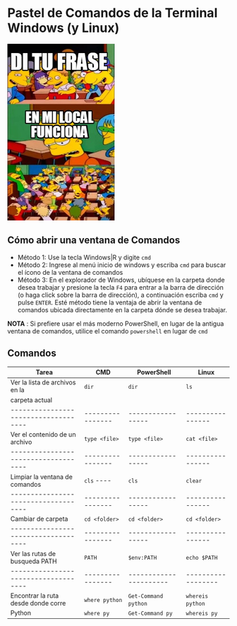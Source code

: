 
# Pastel de Comandos de la Terminal Windows (y Linux)

![Funciona en mi localhost](img/enmilocal.jpg)

## Cómo abrir una ventana de Comandos

- Método 1: Use la tecla Windows|R y digite `cmd`
- Método 2: Ingrese al menú inicio de windows y escriba `cmd` para buscar el ícono de la ventana de comandos
- Método 3: En el explorador de Windows, ubíquese en la carpeta donde desea trabajar y presione la tecla `F4` para entrar a la barra de dirección (o haga click sobre la barra de dirección), a continuación escriba `cmd` y pulse `ENTER`. Esté método tiene la ventaja de abrir la ventana de comandos ubicada directamente en la carpeta dónde se desea trabajar.

**NOTA** : Si prefiere usar el más moderno PowerShell, en lugar de la antigua ventana de comandos, utilice el comando `powershell` en lugar de `cmd`

## Comandos

| Tarea                              | CMD            | PowerShell      | Linux          |
|------------------------------------|----------------|-----------------|----------------|
| Ver la lista de archivos en la     | `dir`          | `dir`           | `ls`           |
| carpeta actual                     |                |                 |                | 
|------------------------------------|----------------|-----------------|----------------|
| Ver el contenido de un archivo     | `type <file>`  | `type <file>`   | `cat <file>`   |
|------------------------------------|----------------|-----------------|----------------|
| Limpiar la ventana de comandos     | `cls`  ----    | `cls`           | `clear`        |
|------------------------------------|----------------|-----------------|----------------|
| Cambiar de carpeta                 | `cd <folder>`  | `cd <folder>`   | `cd <folder>`  |
|------------------------------------|----------------|-----------------|----------------|
| Ver las rutas de busqueda PATH     | `PATH`         | `$env:PATH`     | `echo $PATH`   |
|------------------------------------|----------------|----------------------|------------------|
| Encontrar la ruta desde donde corre| `where python` | `Get-Command python` | `whereis python` |
| Python                             | `where py`     | `Get-Command py`     | `whereis py`     |

